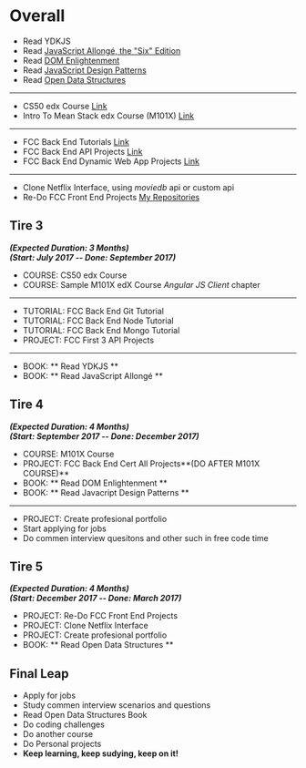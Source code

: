 

# Overall
* Read YDKJS
* Read [JavaScript Allongé, the "Six" Edition](https://leanpub.com/javascriptallongesix)
* Read [DOM Enlightenment](http://domenlightenment.com/)
* Read [JavaScript Design Patterns](https://addyosmani.com/resources/essentialjsdesignpatterns/book/)
* Read [Open Data Structures](http://www.aupress.ca/books/120226/ebook/99Z_Morin_2013-Open_Data_Structures.pdf)
---
* CS50 edx Course [Link](https://courses.edx.org/courses/course-v1:HarvardX+CS50+X/info)
* Intro To Mean Stack edx Course (M101X) [Link](https://courses.edx.org/courses/course-v1:MongoDBx+M101x+2T2016/info)
---
* FCC Back End Tutorials [Link](https://www.freecodecamp.org)
* FCC Back End API Projects [Link](https://www.freecodecamp.org)
* FCC Back End Dynamic Web App Projects [Link](https://www.freecodecamp.org)
---
* Clone Netflix Interface, using *moviedb* api or custom api
* Re-Do FCC Front End Projects [My Repositories](https://github.com/ninjaboynaru?tab=repositories)


## Tire 3
**_(Expected Duration: 3 Months)_**  
**_(Start: July 2017 -- Done: September 2017)_**
* COURSE: CS50 edx Course
* COURSE: Sample M101X edX Course *Angular JS Client* chapter
---
* TUTORIAL: FCC Back End Git Tutorial
* TUTORIAL: FCC Back End Node Tutorial
* TUTORIAL: FCC Back End Mongo Tutorial
* PROJECT: FCC First 3 API Projects
---
* BOOK: ** Read YDKJS **
* BOOK: ** Read JavaScript Allongé **


## Tire 4
**_(Expected Duration: 4 Months)_**  
**_(Start: September 2017 -- Done: December 2017)_**
* COURSE: M101X Course
* PROJECT: FCC Back End Cert All Projects**(DO AFTER M101X COURSE)**
* BOOK: ** Read DOM Enlightenment **
* BOOK: ** Read Javacript Design Patterns **
---
* PROJECT: Create profesional portfolio
* Start applying for jobs
* Do commen interview quesitons and other such in free code time


## Tire 5
**_(Expected Duration: 4 Months)_**  
**_(Start: December 2017 -- Done: March 2017)_**
* PROJECT: Re-Do FCC Front End Projects
* PROJECT: Clone Netflix Interface
* PROJECT: Create profesional portfolio
* BOOK: ** Read Open Data Structures **



## Final Leap
* Apply for jobs
* Study commen interview scenarios and questions
* Read Open Data Structures Book
* Do coding challenges
* Do another course
* Do Personal projects
* **Keep learning, keep sudying, keep on it!**











